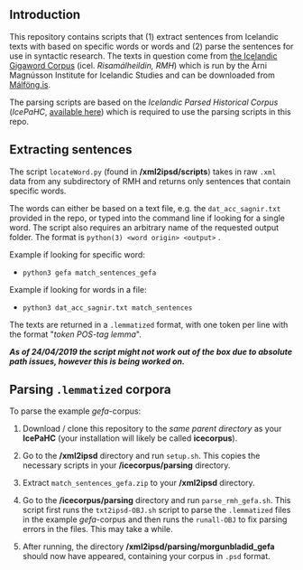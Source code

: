 
## Introduction
This repository contains scripts that (1) extract sentences from Icelandic texts with based on specific words or words and (2) parse the sentences for use in syntactic research. The texts in question come from [the Icelandic Gigaword Corpus](https://malheildir.arnastofnun.is) (icel. *Risamálheildin, RMH*) which is run by the Árni Magnússon Institute for Icelandic Studies and can be downloaded from [Málföng.is](http://www.malfong.is).

The parsing scripts are based on the *Icelandic Parsed Historical Corpus* (*IcePaHC*, [available here](https://github.com/antonkarl/icecorpus)) which is required to use the parsing scripts in this repo.

## Extracting sentences  

The script `locateWord.py` (found in __/xml2ipsd/scripts__) takes in raw `.xml` data from any subdirectory of RMH and returns only sentences that contain specific words.

The words can either be based on a text file, e.g. the `dat_acc_sagnir.txt` provided in the repo, or typed into the command line if looking for a single word. The script also requires an arbitrary name of the requested output folder. The format is `python(3) <word origin> <output>` .

Example if looking for specific word:

* `python3 gefa match_sentences_gefa`

Example if looking for words in a file:

* `python3 dat_acc_sagnir.txt match_sentences`

The texts are returned in a `.lemmatized` format, with one token per line with the format "*token POS-tag lemma*".

___As of 24/04/2019 the script might not work out of the box due to absolute path issues, however this is being worked on.___

## Parsing `.lemmatized` corpora

To parse the example *gefa*-corpus:

1. Download / clone this repository to the *same parent directory* as your __IcePaHC__ (your installation will likely be called __icecorpus__).

2. Go to the __/xml2ipsd__ directory and run `setup.sh`. This copies the necessary scripts in your __/icecorpus/parsing__ directory.

3. Extract `match_sentences_gefa.zip` to your __/xml2ipsd__ directory.

4. Go to the __/icecorpus/parsing__ directory and run `parse_rmh_gefa.sh`. This script first runs the `txt2ipsd-OBJ.sh` script to parse the `.lemmatized` files in the example *gefa*-corpus and then runs the `runall-OBJ` to fix parsing errors in the files. This may take a while.

5. After running, the directory __/xml2ipsd/parsing/morgunbladid_gefa__ should now have appeared, containing your corpus in `.psd` format.
